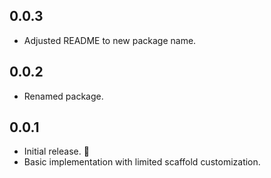## 0.0.3

* Adjusted README to new package name.

## 0.0.2

* Renamed package.

## 0.0.1

* Initial release. 🎉
* Basic implementation with limited scaffold customization.


